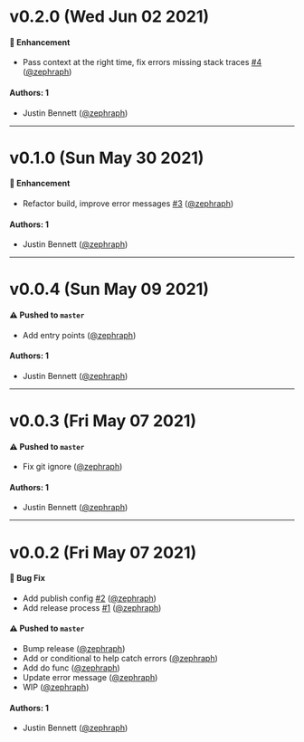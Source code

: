 # v0.2.0 (Wed Jun 02 2021)

#### 🚀 Enhancement

- Pass context at the right time, fix errors missing stack traces [#4](https://github.com/zephraph/procedure/pull/4) ([@zephraph](https://github.com/zephraph))

#### Authors: 1

- Justin Bennett ([@zephraph](https://github.com/zephraph))

---

# v0.1.0 (Sun May 30 2021)

#### 🚀 Enhancement

- Refactor build, improve error messages [#3](https://github.com/zephraph/procedure/pull/3) ([@zephraph](https://github.com/zephraph))

#### Authors: 1

- Justin Bennett ([@zephraph](https://github.com/zephraph))

---

# v0.0.4 (Sun May 09 2021)

#### ⚠️ Pushed to `master`

- Add entry points ([@zephraph](https://github.com/zephraph))

#### Authors: 1

- Justin Bennett ([@zephraph](https://github.com/zephraph))

---

# v0.0.3 (Fri May 07 2021)

#### ⚠️ Pushed to `master`

- Fix git ignore ([@zephraph](https://github.com/zephraph))

#### Authors: 1

- Justin Bennett ([@zephraph](https://github.com/zephraph))

---

# v0.0.2 (Fri May 07 2021)

#### 🐛 Bug Fix

- Add publish config [#2](https://github.com/zephraph/procedure/pull/2) ([@zephraph](https://github.com/zephraph))
- Add release process [#1](https://github.com/zephraph/procedure/pull/1) ([@zephraph](https://github.com/zephraph))

#### ⚠️ Pushed to `master`

- Bump release ([@zephraph](https://github.com/zephraph))
- Add or conditional to help catch errors ([@zephraph](https://github.com/zephraph))
- Add do func ([@zephraph](https://github.com/zephraph))
- Update error message ([@zephraph](https://github.com/zephraph))
- WIP ([@zephraph](https://github.com/zephraph))

#### Authors: 1

- Justin Bennett ([@zephraph](https://github.com/zephraph))
